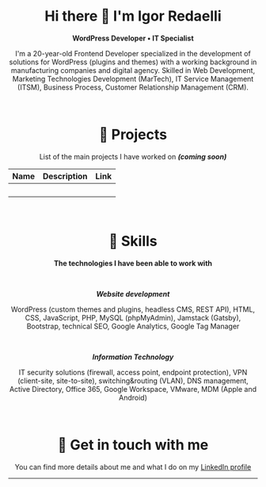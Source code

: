<div align="center">
  
# Hi there 👋 I'm Igor Redaelli

**WordPress Developer • IT Specialist**

I'm a 20-year-old Frontend Developer specialized in the development of solutions for WordPress (plugins and themes) with a working background in manufacturing companies and digital agency. Skilled in Web Development, Marketing Technologies Development (MarTech), IT Service Management (ITSM), Business Process, Customer Relationship Management (CRM).

<br>

# 🚀 Projects

List of the main projects I have worked on ***(coming soon)***

| Name | Description | Link |
| --- | --- | --- |
| <b></b> |️  | 

<br>

# 🎯 Skills

**The technologies I have been able to work with**

<br>

***Website development***

WordPress (custom themes and plugins, headless CMS, REST API), HTML, CSS, JavaScript, PHP, MySQL (phpMyAdmin), Jamstack (Gatsby), Bootstrap, technical SEO, Google Analytics, Google Tag Manager

<br>

***Information Technology***

IT security solutions (firewall, access point, endpoint protection), VPN (client-site, site-to-site), switching&routing (VLAN), DNS management, Active Directory, Office 365, Google Workspace, VMware, MDM (Apple and Android)

<br>

# 🔗 Get in touch with me

You can find more details about me and what I do on my <a href="https://www.linkedin.com/in/igorredaelli" target="_blank">LinkedIn profile</a>

<hr>
</div>

<!--
**IgorRedaelli/igorredaelli** is a ✨ _special_ ✨ repository because its `README.md` (this file) appears on your GitHub profile.

Here are some ideas to get you started:

- 🔭 I’m currently working on ...
- 🌱 I’m currently learning ...
- 👯 I’m looking to collaborate on ...
- 🤔 I’m looking for help with ...
- 💬 Ask me about ...
- 📫 How to reach me: ...
- 😄 Pronouns: ...
- ⚡ Fun fact: ...
-->
